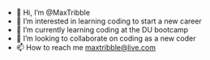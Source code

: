 - 👋 Hi, I’m @MaxTribble
- 👀 I’m interested in learning coding to start a new career
- 🌱 I’m currently learning coding at the DU bootcamp
- 💞️ I’m looking to collaborate on coding as a new coder
- 📫 How to reach me maxtribble@live.com

<!---
MaxTribble/MaxTribble is a ✨ special ✨ repository because its `README.md` (this file) appears on your GitHub profile.
You can click the Preview link to take a look at your changes.
--->
